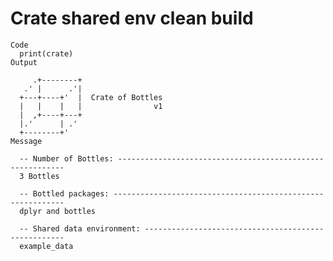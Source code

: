 # Crate shared env clean build

    Code
      print(crate)
    Output
      
         .+--------+
       .' |      .'|
      +---+----+'  |  Crate of Bottles
      |   |    |   |                v1
      |  ,+----+---+ 
      |.'      | .'  
      +--------+'    
    Message
      
      -- Number of Bottles: ----------------------------------------------------------
      3 Bottles
      
      -- Bottled packages: -----------------------------------------------------------
      dplyr and bottles
      
      -- Shared data environment: ----------------------------------------------------
      example_data

